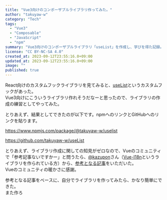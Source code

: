 ```yaml
---
title: "Vue3向けのコンポーザブルライブラリ作ってみた。"
author: "takuyaw-w"
category: "Tech"
tags:
  - "Vue3"
  - "Composable"
  - "JavaScript"
  - "npm"
summary: "Vue3向けのコンポーザブルライブラリ「useList」を作成し、学びを得た記録。"
license: "CC BY-NC-SA 4.0"
created_at: 2023-09-12T23:55:16.0+09:00
updated_at: 2023-09-12T23:55:16.0+09:00
image: ""
published: true
---
```


React向けのカスタムフックライブラリを見てみると、[useList](https://usehooks.com/uselist)というカスタムフックがあった。  
Vue3向けにこういうライブラリ作れそうだなーと思ったので、ライブラリの作成の練習としてやってみた。

とりあえず、結果としてできたのが以下です。npmへのリンクとGitHubへのリンクを貼ります。

<https://www.npmjs.com/package/@takuyaw-w/uselist>

<https://github.com/takuyaw-w/useList>

とりあえず、ライブラリ作成に関しての知見がゼロなので、Vueのコミュニティで「参考記事ないですかー」と問うたら、[@kazupon](https://twitter.com/kazu_pon)さん（[Vue-I18n](https://vue-i18n.intlify.dev/)というライブラリを作られている方）から、[参考となる記事](https://dev.to/nickap/exit-intent-pop-up-how-to-publish-on-npm-vue-3-3bhm)をいただいた。  
Vueのコミュニティの暖かさに感謝。

参考となる記事をベースに、自分でライブラリを作ってみたら、かなり簡単にできた。  
また作ろ
